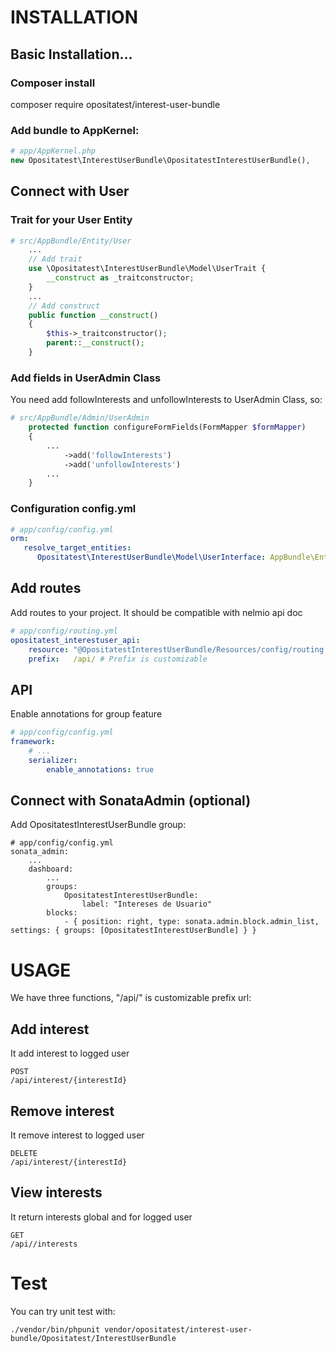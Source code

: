 # INSTALLATION

## Basic Installation...

### Composer install

composer require opositatest/interest-user-bundle

### Add bundle to AppKernel:

```php
# app/AppKernel.php
new Opositatest\InterestUserBundle\OpositatestInterestUserBundle(),
```

## Connect with User

### Trait for your User Entity

```php
# src/AppBundle/Entity/User
    ...
    // Add trait
    use \Opositatest\InterestUserBundle\Model\UserTrait {
        __construct as _traitconstructor;
    }
    ...
    // Add construct
    public function __construct()
    {
        $this->_traitconstructor();
        parent::__construct();
    }
```

### Add fields in UserAdmin Class

You need add followInterests and unfollowInterests to UserAdmin Class, so:
```php
# src/AppBundle/Admin/UserAdmin
    protected function configureFormFields(FormMapper $formMapper)
    {
        ...
            ->add('followInterests')
            ->add('unfollowInterests')
        ...
    }
```

### Configuration config.yml

```yaml
# app/config/config.yml
orm:
   resolve_target_entities:
      Opositatest\InterestUserBundle\Model\UserInterface: AppBundle\Entity\User
```

## Add routes

Add routes to your project. It should be compatible with nelmio api doc

```yaml
# app/config/routing.yml
opositatest_interestuser_api:
    resource: "@OpositatestInterestUserBundle/Resources/config/routing.yml"
    prefix:   /api/ # Prefix is customizable
```

## API

Enable annotations for group feature

```yaml
# app/config/config.yml
framework:
    # ...
    serializer:
        enable_annotations: true

```

## Connect with SonataAdmin (optional)

Add OpositatestInterestUserBundle group:
```
# app/config/config.yml
sonata_admin:
    ...
    dashboard:
        ...
        groups:
            OpositatestInterestUserBundle:
                label: "Intereses de Usuario"
        blocks:
            - { position: right, type: sonata.admin.block.admin_list, settings: { groups: [OpositatestInterestUserBundle] } }
```            

# USAGE

We have three functions, "/api/" is customizable prefix url:

## Add interest

It add interest to logged user

```
POST
/api/interest/{interestId}
```
## Remove interest

It remove interest to logged user 

```
DELETE
/api/interest/{interestId}
```

## View interests

It return interests global and for logged user

```
GET
/api//interests
```

# Test

You can try unit test with:
```
./vendor/bin/phpunit vendor/opositatest/interest-user-bundle/Opositatest/InterestUserBundle
```